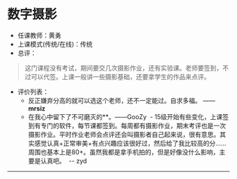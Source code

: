 # 数字摄影

- 任课教师：黄勇
- 上课模式(传统/在线)：传统
- 总评：

> 这门课程没有考试，期间要交几次摄影作业，还有实验课。老师要签到，不过可以代签。上课一般讲一些摄影基础，还要拿学生的作品来点评。

- 评价列表：
  - 反正嫌弃分高的就可以选这个老师，还不一定能过。自求多福。  —— **mrsiz**
  - 在我心中留下了不可磨灭的**。——GooZy
  - 15级开始有些变化，上课签到有专门的软件，每节课都签到。每周都有摄影作业，期末考评也是一次摄影作业。平时作业老师会点评还会叫摄影者自己起来说，很有意思。其实感觉认真+正常审美+有点兴趣应该很好过，然后给了我比较高的分……周围也基本上是80+。虽然我都是拿手机拍的，但是好像没什么影响，主要是认真吧。
  -- zyd
---
